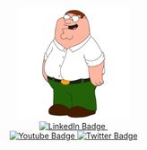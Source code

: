 <div id="header" align="center">
  <img src="/Media/Main.jpg" width="200"/>
  <div id="badges">
    <a href="your-linkedin-URL">
      <img src="https://img.shields.io/discord/975679626435252245?color=%234d5bf1&label=Discord&style=for-the-badge" alt="LinkedIn Badge"/>
    </a>
    <a href="your-linkedin-URL">
      <img src="https://komarev.com/ghpvc/?username=laursenx&style=for-the-badge&color=blue" alt=""/>
    </a>
  </div>
  <div id="badges">
    <a href="your-youtube-URL">
      <img src="https://img.shields.io/badge/YouTube-red?style=for-the-badge&logo=youtube&logoColor=white" alt="Youtube Badge"/>
    </a>
    <a href="your-twitter-URL">
      <img src="https://img.shields.io/badge/Twitter-blue?style=for-the-badge&logo=twitter&logoColor=white" alt="Twitter Badge"/>
    </a>
  </div>
</div>
